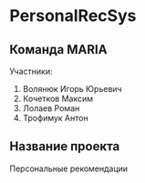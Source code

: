 # PersonalRecSys

## Команда MARIA

Участники:

1. Волянюк Игорь Юрьевич  
2. Кочетков Максим  
3. Лолаев Роман  
4. Трофимук Антон

## Название проекта

Персональные рекомендации